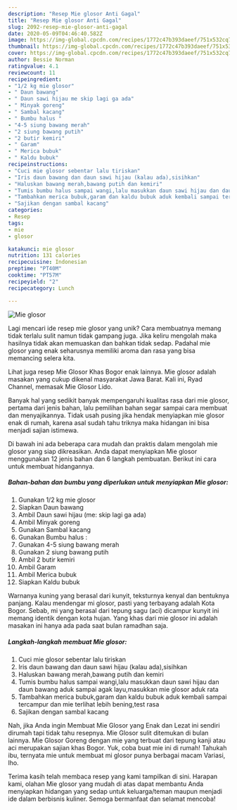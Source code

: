 ```yaml
---
description: "Resep Mie glosor Anti Gagal"
title: "Resep Mie glosor Anti Gagal"
slug: 2092-resep-mie-glosor-anti-gagal
date: 2020-05-09T04:46:40.582Z
image: https://img-global.cpcdn.com/recipes/1772c47b393daeef/751x532cq70/mie-glosor-foto-resep-utama.jpg
thumbnail: https://img-global.cpcdn.com/recipes/1772c47b393daeef/751x532cq70/mie-glosor-foto-resep-utama.jpg
cover: https://img-global.cpcdn.com/recipes/1772c47b393daeef/751x532cq70/mie-glosor-foto-resep-utama.jpg
author: Bessie Norman
ratingvalue: 4.1
reviewcount: 11
recipeingredient:
- "1/2 kg mie glosor"
- " Daun bawang"
- " Daun sawi hijau me skip lagi ga ada"
- " Minyak goreng"
- " Sambal kacang"
- " Bumbu halus "
- "4-5 siung bawang merah"
- "2 siung bawang putih"
- "2 butir kemiri"
- " Garam"
- " Merica bubuk"
- " Kaldu bubuk"
recipeinstructions:
- "Cuci mie glosor sebentar lalu tiriskan"
- "Iris daun bawang dan daun sawi hijau (kalau ada),sisihkan"
- "Haluskan bawang merah,bawang putih dan kemiri"
- "Tumis bumbu halus sampai wangi,lalu masukkan daun sawi hijau dan daun bawang aduk sampai agak layu,masukkan mie glosor aduk rata"
- "Tambahkan merica bubuk,garam dan kaldu bubuk aduk kembali sampai tercampur dan mie terlihat lebih bening,test rasa"
- "Sajikan dengan sambal kacang"
categories:
- Resep
tags:
- mie
- glosor

katakunci: mie glosor 
nutrition: 131 calories
recipecuisine: Indonesian
preptime: "PT40M"
cooktime: "PT57M"
recipeyield: "2"
recipecategory: Lunch

---
```



![Mie glosor](https://img-global.cpcdn.com/recipes/1772c47b393daeef/751x532cq70/mie-glosor-foto-resep-utama.jpg)

Lagi mencari ide resep mie glosor yang unik? Cara membuatnya memang tidak terlalu sulit namun tidak gampang juga. Jika keliru mengolah maka hasilnya tidak akan memuaskan dan bahkan tidak sedap. Padahal mie glosor yang enak seharusnya memiliki aroma dan rasa yang bisa memancing selera kita.

Lihat juga resep Mie Glosor Khas Bogor enak lainnya. Mie glosor adalah masakan yang cukup dikenal masyarakat Jawa Barat. Kali ini, Ryad Channel, memasak Mie Glosor Lido.

Banyak hal yang sedikit banyak mempengaruhi kualitas rasa dari mie glosor, pertama dari jenis bahan, lalu pemilihan bahan segar sampai cara membuat dan menyajikannya. Tidak usah pusing jika hendak menyiapkan mie glosor enak di rumah, karena asal sudah tahu triknya maka hidangan ini bisa menjadi sajian istimewa.


Di bawah ini ada beberapa cara mudah dan praktis dalam mengolah mie glosor yang siap dikreasikan. Anda dapat menyiapkan Mie glosor menggunakan 12 jenis bahan dan 6 langkah pembuatan. Berikut ini cara untuk membuat hidangannya.

<!--inarticleads1-->

##### Bahan-bahan dan bumbu yang diperlukan untuk menyiapkan Mie glosor:

1. Gunakan 1/2 kg mie glosor
1. Siapkan  Daun bawang
1. Ambil  Daun sawi hijau (me: skip lagi ga ada)
1. Ambil  Minyak goreng
1. Gunakan  Sambal kacang
1. Gunakan  Bumbu halus :
1. Gunakan 4-5 siung bawang merah
1. Gunakan 2 siung bawang putih
1. Ambil 2 butir kemiri
1. Ambil  Garam
1. Ambil  Merica bubuk
1. Siapkan  Kaldu bubuk


Warnanya kuning yang berasal dari kunyit, teksturnya kenyal dan bentuknya panjang. Kalau mendengar mi glosor, pasti yang terbayang adalah Kota Bogor. Sebab, mi yang berasal dari tepung sagu (aci) dicampur kunyit ini memang identik dengan kota hujan. Yang khas dari mie glosor ini adalah masakan ini hanya ada pada saat bulan ramadhan saja. 

<!--inarticleads2-->

##### Langkah-langkah membuat Mie glosor:

1. Cuci mie glosor sebentar lalu tiriskan
1. Iris daun bawang dan daun sawi hijau (kalau ada),sisihkan
1. Haluskan bawang merah,bawang putih dan kemiri
1. Tumis bumbu halus sampai wangi,lalu masukkan daun sawi hijau dan daun bawang aduk sampai agak layu,masukkan mie glosor aduk rata
1. Tambahkan merica bubuk,garam dan kaldu bubuk aduk kembali sampai tercampur dan mie terlihat lebih bening,test rasa
1. Sajikan dengan sambal kacang


Nah, jika Anda ingin Membuat Mie Glosor yang Enak dan Lezat ini sendiri dirumah tapi tidak tahu resepnya. Mie Glosor sulit ditemukan di bulan lainnya. Mie Glosor Goreng dengan mie yang terbuat dari tepung kanji atau aci merupakan sajian khas Bogor. Yuk, coba buat mie ini di rumah! Tahukah ibu, ternyata mie untuk membuat mi glosor punya berbagai macam Variasi, lho. 

Terima kasih telah membaca resep yang kami tampilkan di sini. Harapan kami, olahan Mie glosor yang mudah di atas dapat membantu Anda menyiapkan hidangan yang sedap untuk keluarga/teman maupun menjadi ide dalam berbisnis kuliner. Semoga bermanfaat dan selamat mencoba!
